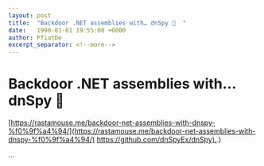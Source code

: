 ```yaml
---
layout: post
title:  "Backdoor .NET assemblies with… dnSpy 🤔  "
date:   1990-01-01 19:55:00 +0000
author: PfiatDe
excerpt_separator: <!--more-->
---
```


# Backdoor .NET assemblies with… dnSpy 🤔  
[https://rastamouse.me/backdoor-net-assemblies-with-dnspy-%f0%9f%a4%94/](https://rastamouse.me/backdoor-net-assemblies-with-dnspy-%f0%9f%a4%94/)
[https://github.com/dnSpyEx/dnSpy).](https://github.com/dnSpyEx/dnSpy).)

...
<!--more-->

